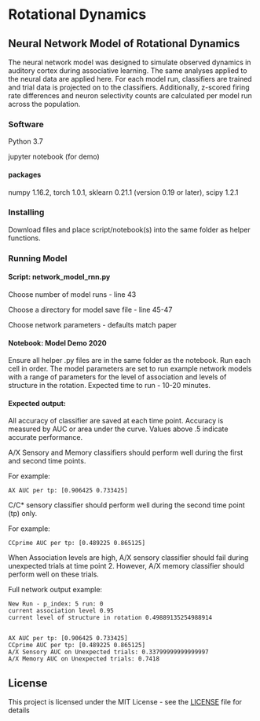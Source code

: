 # Rotational Dynamics

## Neural Network Model of Rotational Dynamics

The neural network model was designed to simulate observed dynamics in auditory cortex during associative learning. The same analyses applied to the neural data are applied here. For each model run, classifiers are trained and trial data is projected on to the classifiers. Additionally, z-scored firing rate differences and neuron selectivity counts are calculated per model run across the population. 

### Software

Python 3.7

jupyter notebook (for demo)

#### packages
numpy 1.16.2, torch 1.0.1, sklearn 0.21.1 (version 0.19 or later), scipy 1.2.1

### Installing

Download files and place script/notebook(s) into the same folder as helper functions. 

### Running Model

#### Script: network_model_rnn.py

Choose number of model runs - line 43

Choose a directory for model save file - line 45-47

Choose network parameters - defaults match paper

#### Notebook: Model Demo 2020

Ensure all helper .py files are in the same folder as the notebook. 
Run each cell in order. The model parameters are set to run example network models with a range of parameters for the level of association and levels of structure in the rotation. Expected time to run - 10-20 minutes. 

#### Expected output: 
All accuracy of classifier are saved at each time point. Accuracy is measured by AUC or area under the curve. Values above .5 indicate accurate performance. 

A/X Sensory and Memory classifiers should perform well during the first and second time points.

For example: 

```
AX AUC per tp: [0.906425 0.733425]
```

C/C* sensory classifier should perform well during the second time point (tp) only. 

For example:

```
CCprime AUC per tp: [0.489225 0.865125]
```

When Association levels are high, A/X sensory classifier should fail during unexpected trials at time point 2. However, A/X memory classifier should perform well on these trials. 

Full network output example: 

```
New Run - p_index: 5 run: 0
current association level 0.95
current level of structure in rotation 0.49889135254988914


AX AUC per tp: [0.906425 0.733425]
CCprime AUC per tp: [0.489225 0.865125]
A/X Sensory AUC on Unexpected trials: 0.33799999999999997
A/X Memory AUC on Unexpected trials: 0.7418
```

## License

This project is licensed under the MIT License - see the [LICENSE](LICENSE) file for details

